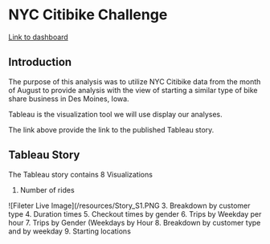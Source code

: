 # NYC Citibike Challenge

[Link to dashboard](https://public.tableau.com/app/profile/john.fortucci/viz/NYCCitiBike_16520740038970/NYCCitibike?publish=yes
 "Link to dashboard")


## Introduction

The purpose of this analysis was to utilize NYC Citibike data from the month of August to provide analysis with the view of starting a similar type of bike share business in Des Moines, Iowa. 

Tableau is the visualization tool we will use display our analyses.

The link above provide the link to the published Tableau story.

## Tableau Story

The Tableau story contains 8 Visualizations

1. Number of rides


![Fileter Live Image](/resources/Story_S1.PNG
3. Breakdown by customer type
4. Duration times
5. Checkout times by gender
6. Trips by Weekday per hour
7. Trips by Gender (Weekdays by Hour
8. Breakdown by customer type and by weekday
9. Starting locations
